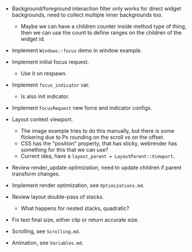 * Background/foreground interaction filter only works for direct widget backgrounds, need to collect multiple inner backgrounds too.
    - Maybe we can have a children counter inside method type of thing, then we can use the count to define ranges on the children of
      the widget id.

* Implement `Windows::focus` demo in window example.
* Implement initial focus request.
    - Use it on respawn.
* Implement `focus_indicator` var.
    - Is also init indicator.
* Implement `FocusRequest` new force and indicator configs.

* Layout context viewport.
    - The image example tries to do this manually, but there is some flickering due to Px rounding on the scroll vs on the offset.
    - CSS has the "position" property, that has sticky, webrender has something for this that we can use?
    - Current idea, have a `layout_parent = LayoutParent::Viewport`.

* Review render_update optimization, need to update children if parent transform changes.
* Implement render optimization, see `Optimizations.md`.
* Review layout double-pass of stacks.
    - What happens for nested stacks, quadratic?
* Fix text final size, either clip or return accurate size.

* Scrolling, see `Scrolling.md`.
* Animation, see `Variables.md`.
